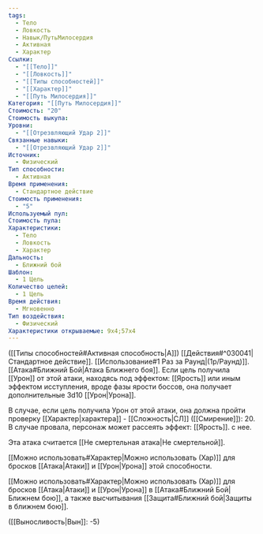 ```yaml
---
tags:
  - Тело
  - Ловкость
  - Навык/ПутьМилосердия
  - Активная
  - Характер
Ссылки:
  - "[[Тело]]"
  - "[[Ловкость]]"
  - "[[Типы способностей]]"
  - "[[Характер]]"
  - "[[Путь Милосердия]]"
Категория: "[[Путь Милосердия]]"
Стоимость: "20"
Стоимость выкупа: 
Уровни:
  - "[[Отрезвляющий Удар 2]]"
Связанные навыки:
  - "[[Отрезвляющий Удар 2]]"
Источник:
  - Физический
Тип способности:
  - Активная
Время применения:
  - Стандартное действие
Стоимость применения:
  - "5"
Используемый пул: 
Стоимость пула: 
Характеристики:
  - Тело
  - Ловкость
  - Характер
Дальность:
  - Ближний бой
Шаблон:
  - 1 Цель
Количество целей:
  - 1 Цель
Время действия:
  - Мгновенно
Тип воздействия:
  - Физический
Характеристики открываемые: 9x4;57x4
---
```

([[Типы способностей#Активная способность|А]]) [[Действия#^030041|Стандартное действие]]. [[Использование#1 Раз за Раунд|(1р/Раунд)]]. [[Атака#Ближний Бой|Атака Ближнего боя]]. Если цель получила [[Урон]] от этой атаки, находясь под эффектом: [[Ярость]] или иным эффектом исступления, вроде фазы ярости боссов, она получает дополнительные 3d10 [[Урон|Урона]]. 

В случае, если цель получила Урон от этой атаки, она должна пройти проверку [[Характер|характера]] - [[Сложность|СЛ]] ([[Смирение]]): 20. В случае провала, персонаж может рассеять эффект: [[Ярость]]. с нее. 

Эта атака считается [[Не смертельная атака|Не смертельной]].

[[Можно использовать#Характер|Можно использовать (Хар)]] для бросков [[Атака|Атаки]] и [[Урон|Урона]] этой способности. 

[[Можно использовать#Характер|Можно использовать (Хар)]] для бросков [[Атака|Атаки]] и [[Урон|Урона]] в [[Атака#Ближний Бой|Ближнем бою]], а также высчитывания [[Защита#Ближний бой|Защиты в ближнем бою]].

([[Выносливость|Вын]]: -5)